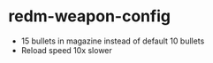 # redm-weapon-config

- 15 bullets in magazine instead of default 10 bullets
- Reload speed 10x slower

